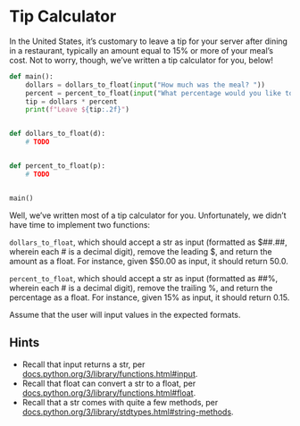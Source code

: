 # Tip Calculator

In the United States, it’s customary to leave a tip for your server after dining in a restaurant, typically an amount equal to 15% or more of your meal’s cost. Not to worry, though, we’ve written a tip calculator for you, below!

```python
def main():
    dollars = dollars_to_float(input("How much was the meal? "))
    percent = percent_to_float(input("What percentage would you like to tip? "))
    tip = dollars * percent
    print(f"Leave ${tip:.2f}")


def dollars_to_float(d):
    # TODO


def percent_to_float(p):
    # TODO


main()
```

Well, we’ve written most of a tip calculator for you. Unfortunately, we didn’t have time to implement two functions:

`dollars_to_float`, which should accept a str as input (formatted as $##.##, wherein each # is a decimal digit), remove the leading $, and return the amount as a float. For instance, given $50.00 as input, it should return 50.0.

`percent_to_float`, which should accept a str as input (formatted as ##%, wherein each # is a decimal digit), remove the trailing %, and return the percentage as a float. For instance, given 15% as input, it should return 0.15.

Assume that the user will input values in the expected formats.

## Hints
- Recall that input returns a str, per [docs.python.org/3/library/functions.html#input](docs.python.org/3/library/functions.html#input).
- Recall that float can convert a str to a float, per [docs.python.org/3/library/functions.html#float](docs.python.org/3/library/functions.html#input).
- Recall that a str comes with quite a few methods, per [docs.python.org/3/library/stdtypes.html#string-methods](docs.python.org/3/library/functions.html#input).